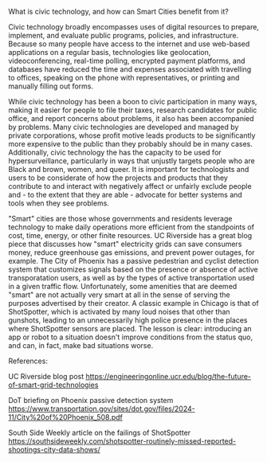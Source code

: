 What is civic technology, and how can Smart Cities benefit from it? 

Civic technology broadly encompasses uses of digital resources to prepare, 
implement, and evaluate public programs, policies, and infrastructure. Because
so many people have access to the internet and use web-based applications on a 
regular basis, technologies like geolocation, videoconferencing, real-time 
polling, encrypted payment platforms, and databases have reduced the time and 
expenses associated with travelling to offices, speaking on the phone with 
representatives, or printing and manually filling out forms. 

While civic technology has been a boon to civic participation in many ways, 
making it easier for people to file their taxes, research candidates for public 
office, and report concerns about problems, it also has been accompanied by 
problems. Many civic technologies are developed and managed by private 
corporations, whose profit motive leads products to be significantly more 
expensive to the public than they probably should be in many cases. 
Additionally, civic technology the has the capacity to be used for 
hypersurveillance, particularly in ways that unjustly targets people who are 
Black and brown, women, and queer. It is important for technologists and users 
to be considerate of how the projects and products that they contribute to and
interact with negatively affect or unfairly exclude people and - to the extent
that they are able - advocate for better systems and tools when they see 
problems. 

"Smart" cities are those whose governments and residents leverage technology to
make daily operations more efficient from the standpoints of cost, time, energy,
or other finite resources. UC Riverside has a great blog piece that discusses 
how "smart" electricity grids can save consumers money, reduce greenhouse gas 
emissions, and prevent power outages, for example. The City of Phoenix has a 
passive pedestrian and cyclist detection system that customizes signals based on
the presence or absence of active transporatation users, as well as by the types
of active transportation used in a given traffic flow. Unfortunately, some 
amenities that are deemed "smart" are not actually very smart at all in the 
sense of serving the purposes advertised by their creator. A classic example in 
Chicago is that of ShotSpotter, which is activated by many loud noises that 
other than gunshots, leading to an unnecessarily high police presence in the 
places where ShotSpotter sensors are placed. The lesson is clear: introducing an
app or robot to a situation doesn't improve conditions from the status quo, and
can, in fact, make bad situations worse.

References:

UC Riverside blog post
https://engineeringonline.ucr.edu/blog/the-future-of-smart-grid-technologies

DoT briefing on Phoenix passive detection system
https://www.transportation.gov/sites/dot.gov/files/2024-11/City%20of%20Phoenix_508.pdf

South Side Weekly article on the failings of ShotSpotter
https://southsideweekly.com/shotspotter-routinely-missed-reported-shootings-city-data-shows/